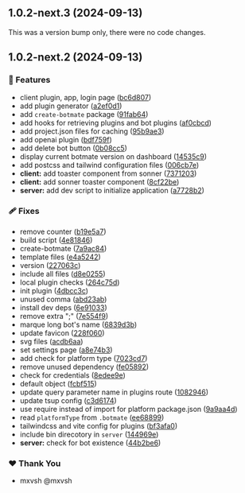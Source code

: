 ## 1.0.2-next.3 (2024-09-13)

This was a version bump only, there were no code changes.

## 1.0.2-next.2 (2024-09-13)


### 🚀 Features

- client plugin, app, login page ([bc6d807](https://github.com/botmate/botmate/commit/bc6d807))
- add plugin generator ([a2ef0d1](https://github.com/botmate/botmate/commit/a2ef0d1))
- add `create-botmate` package ([91fab64](https://github.com/botmate/botmate/commit/91fab64))
- add hooks for retrieving plugins and bot plugins ([af0cbcd](https://github.com/botmate/botmate/commit/af0cbcd))
- add project.json files for caching ([95b9ae3](https://github.com/botmate/botmate/commit/95b9ae3))
- add openai plugin ([bdf759f](https://github.com/botmate/botmate/commit/bdf759f))
- add delete bot button ([0b08cc5](https://github.com/botmate/botmate/commit/0b08cc5))
- display current botmate version on dashboard ([14535c9](https://github.com/botmate/botmate/commit/14535c9))
- add postcss and tailwind configuration files ([006cb7e](https://github.com/botmate/botmate/commit/006cb7e))
- **client:** add toaster component from sonner ([7371203](https://github.com/botmate/botmate/commit/7371203))
- **client:** add sonner toaster component ([8cf22be](https://github.com/botmate/botmate/commit/8cf22be))
- **server:** add dev script to initialize application ([a7728b2](https://github.com/botmate/botmate/commit/a7728b2))

### 🩹 Fixes

- remove counter ([b19e5a7](https://github.com/botmate/botmate/commit/b19e5a7))
- build script ([4e81846](https://github.com/botmate/botmate/commit/4e81846))
- create-botmate ([7a9ac84](https://github.com/botmate/botmate/commit/7a9ac84))
- template files ([e4a5242](https://github.com/botmate/botmate/commit/e4a5242))
- version ([227063c](https://github.com/botmate/botmate/commit/227063c))
- include all files ([d8e0255](https://github.com/botmate/botmate/commit/d8e0255))
- local plugin checks ([264c75d](https://github.com/botmate/botmate/commit/264c75d))
- init plugin ([4dbcc3c](https://github.com/botmate/botmate/commit/4dbcc3c))
- unused comma ([abd23ab](https://github.com/botmate/botmate/commit/abd23ab))
- install dev deps ([6e91033](https://github.com/botmate/botmate/commit/6e91033))
- remove extra ";" ([7e554f9](https://github.com/botmate/botmate/commit/7e554f9))
- marque long bot's name ([6839d3b](https://github.com/botmate/botmate/commit/6839d3b))
- update favicon ([228f060](https://github.com/botmate/botmate/commit/228f060))
- svg files ([acdb6aa](https://github.com/botmate/botmate/commit/acdb6aa))
- set settings page ([a8e74b3](https://github.com/botmate/botmate/commit/a8e74b3))
- add check for platform type ([7023cd7](https://github.com/botmate/botmate/commit/7023cd7))
- remove unused dependency ([fe05892](https://github.com/botmate/botmate/commit/fe05892))
- check for credentials ([8edee9e](https://github.com/botmate/botmate/commit/8edee9e))
- default object ([fcbf515](https://github.com/botmate/botmate/commit/fcbf515))
- update query parameter name in plugins route ([1082946](https://github.com/botmate/botmate/commit/1082946))
- update tsup config ([c3d6174](https://github.com/botmate/botmate/commit/c3d6174))
- use require instead of import for platform package.json ([9a9aa4d](https://github.com/botmate/botmate/commit/9a9aa4d))
- read `platformType` from `.botmate` ([ee68899](https://github.com/botmate/botmate/commit/ee68899))
- tailwindcss and vite config for plugins ([bf3afa0](https://github.com/botmate/botmate/commit/bf3afa0))
- include bin direcotory in `server` ([144969e](https://github.com/botmate/botmate/commit/144969e))
- **server:** check for bot existence ([44b2be6](https://github.com/botmate/botmate/commit/44b2be6))

### ❤️  Thank You

- mxvsh @mxvsh